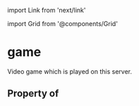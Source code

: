 import Link from 'next/link'
  
import Grid from '@components/Grid'

# game

Video game which is played on this server.

## Property of



